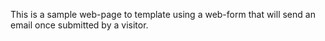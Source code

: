 This is a sample web-page to template using a web-form that will send an email once submitted by a visitor.
